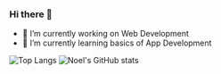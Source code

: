 ### Hi there 👋
- 🔭 I’m currently working on Web Development
- 🌱 I’m currently learning basics of App Development

![Top Langs](https://github-readme-stats.vercel.app/api/top-langs/?username=noeltom787&layout=compact)
![Noel's GitHub stats](https://github-readme-stats.vercel.app/api?username=noeltom787&show_icons=true)

<!--

- 👯 I’m looking to collaborate on ...
- 🤔 I’m looking for help with ...
- 💬 Ask me about ...
- 📫 How to reach me: ...
- 😄 Pronouns: ...
- ⚡ Fun fact: ...

